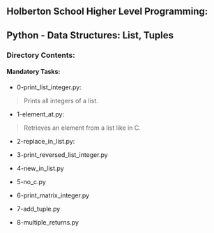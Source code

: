## Holberton School Higher Level Programming:
## Python - Data Structures: List, Tuples
### Directory Contents:
#### Mandatory Tasks:
- 0-print_list_integer.py:
> Prints all integers of a list.

- 1-element_at.py:
> Retrieves an element from a list like in C.

- 2-replace_in_list.py:
> 

- 3-print_reversed_list_integer.py
>

- 4-new_in_list.py
>

- 5-no_c.py
>

- 6-print_matrix_integer.py
>

- 7-add_tuple.py
>

- 8-multiple_returns.py
